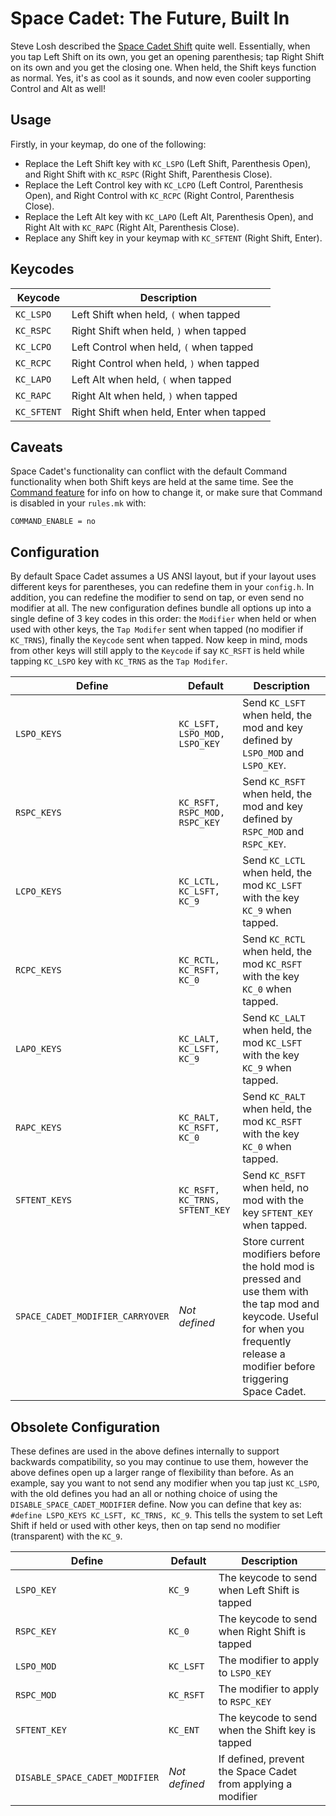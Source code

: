 # Space Cadet: The Future, Built In

Steve Losh described the [Space Cadet Shift](https://stevelosh.com/blog/2012/10/a-modern-space-cadet/) quite well. Essentially, when you tap Left Shift on its own, you get an opening parenthesis; tap Right Shift on its own and you get the closing one. When held, the Shift keys function as normal. Yes, it's as cool as it sounds, and now even cooler supporting Control and Alt as well!

## Usage

Firstly, in your keymap, do one of the following:
- Replace the Left Shift key with `KC_LSPO` (Left Shift, Parenthesis Open), and Right Shift with `KC_RSPC` (Right Shift, Parenthesis Close).
- Replace the Left Control key with `KC_LCPO` (Left Control, Parenthesis Open), and Right Control with `KC_RCPC` (Right Control, Parenthesis Close).
- Replace the Left Alt key with `KC_LAPO` (Left Alt, Parenthesis Open), and Right Alt with `KC_RAPC` (Right Alt, Parenthesis Close).
- Replace any Shift key in your keymap with `KC_SFTENT` (Right Shift, Enter).

## Keycodes

|Keycode    |Description                                |
|-----------|-------------------------------------------|
|`KC_LSPO`  |Left Shift when held, `(` when tapped      |
|`KC_RSPC`  |Right Shift when held, `)` when tapped     |
|`KC_LCPO`  |Left Control when held, `(` when tapped    |
|`KC_RCPC`  |Right Control when held, `)` when tapped   |
|`KC_LAPO`  |Left Alt when held, `(` when tapped        |
|`KC_RAPC`  |Right Alt when held, `)` when tapped       |
|`KC_SFTENT`|Right Shift when held, Enter when tapped   |

## Caveats

Space Cadet's functionality can conflict with the default Command functionality when both Shift keys are held at the same time. See the [Command feature](feature_command.md) for info on how to change it, or make sure that Command is disabled in your `rules.mk` with:

```make
COMMAND_ENABLE = no
```

## Configuration

By default Space Cadet assumes a US ANSI layout, but if your layout uses different keys for parentheses, you can redefine them in your `config.h`. In addition, you can redefine the modifier to send on tap, or even send no modifier at all. The new configuration defines bundle all options up into a single define of 3 key codes in this order: the `Modifier` when held or when used with other keys, the `Tap Modifer` sent when tapped (no modifier if `KC_TRNS`), finally the `Keycode` sent when tapped. Now keep in mind, mods from other keys will still apply to the `Keycode` if say `KC_RSFT` is held while tapping `KC_LSPO` key with `KC_TRNS` as the `Tap Modifer`.

|Define          |Default                        |Description                                                                      |
|----------------|-------------------------------|---------------------------------------------------------------------------------|
|`LSPO_KEYS`     |`KC_LSFT, LSPO_MOD, LSPO_KEY`  |Send `KC_LSFT` when held, the mod and  key defined by `LSPO_MOD` and `LSPO_KEY`. |
|`RSPC_KEYS`     |`KC_RSFT, RSPC_MOD, RSPC_KEY`  |Send `KC_RSFT` when held, the mod and  key defined by `RSPC_MOD` and `RSPC_KEY`. |
|`LCPO_KEYS`     |`KC_LCTL, KC_LSFT, KC_9`       |Send `KC_LCTL` when held, the mod `KC_LSFT` with the key `KC_9` when tapped.     |
|`RCPC_KEYS`     |`KC_RCTL, KC_RSFT, KC_0`       |Send `KC_RCTL` when held, the mod `KC_RSFT` with the key `KC_0` when tapped.     |
|`LAPO_KEYS`     |`KC_LALT, KC_LSFT, KC_9`       |Send `KC_LALT` when held, the mod `KC_LSFT` with the key `KC_9` when tapped.     |
|`RAPC_KEYS`     |`KC_RALT, KC_RSFT, KC_0`       |Send `KC_RALT` when held, the mod `KC_RSFT` with the key `KC_0` when tapped.     |
|`SFTENT_KEYS`   |`KC_RSFT, KC_TRNS, SFTENT_KEY` |Send `KC_RSFT` when held, no mod with the key `SFTENT_KEY` when tapped.          |
|`SPACE_CADET_MODIFIER_CARRYOVER`   |*Not defined* |Store current modifiers before the hold mod is pressed and use them with the tap mod and keycode. Useful for when you frequently release a modifier before triggering Space Cadet.  |


## Obsolete Configuration

These defines are used in the above defines internally to support backwards compatibility, so you may continue to use them, however the above defines open up a larger range of flexibility than before. As an example, say you want to not send any modifier when you tap just `KC_LSPO`, with the old defines you had an all or nothing choice of using the `DISABLE_SPACE_CADET_MODIFIER` define. Now you can define that key as: `#define LSPO_KEYS KC_LSFT, KC_TRNS, KC_9`. This tells the system to set Left Shift if held or used with other keys, then on tap send no modifier (transparent) with the `KC_9`.

|Define                        |Default      |Description                                                       |
|------------------------------|-------------|------------------------------------------------------------------|
|`LSPO_KEY`                    |`KC_9`       |The keycode to send when Left Shift is tapped                     |
|`RSPC_KEY`                    |`KC_0`       |The keycode to send when Right Shift is tapped                    |
|`LSPO_MOD`                    |`KC_LSFT`    |The modifier to apply to `LSPO_KEY`                               |
|`RSPC_MOD`                    |`KC_RSFT`    |The modifier to apply to `RSPC_KEY`                               |
|`SFTENT_KEY`                  |`KC_ENT`     |The keycode to send when the Shift key is tapped                  |
|`DISABLE_SPACE_CADET_MODIFIER`|*Not defined*|If defined, prevent the Space Cadet from applying a modifier      |

